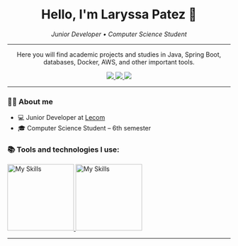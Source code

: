 <h1 align="center">Hello, I'm Laryssa Patez 👋</h1>

<p align="center">
  <em>Junior Developer • Computer Science Student</em>
</p>

---

<p align="center">
  Here you will find academic projects and studies in Java, Spring Boot, databases, Docker, AWS, and other important tools.
</p>

<p align="center">
  <a href="https://www.linkedin.com/in/laryssa-patez-242a45334">
    <img src="https://img.shields.io/badge/-LinkedIn-6633cc?style=flat-square&logo=Linkedin&logoColor=white">
  </a>
  <a href="https://medium.com/@laryssapatez.contato">
    <img src="https://img.shields.io/badge/-Medium-6633cc?style=flat-square&logo=Medium&logoColor=white">
  </a>
  <a href="mailto:laryssapatez.contato@gmail.com">
    <img src="https://img.shields.io/badge/-laryssapatez.contato@gmail.com-6633cc?style=flat-square&logo=Gmail&logoColor=white">
  </a>
</p>

---

### 👩‍💻 About me

- 💻 Junior Developer at [Lecom](https://www.lecom.com.br/)
- 🎓 Computer Science Student – 6th semester

### 📚 Tools and technologies I use:

<a href="https://skillicons.dev">
  <img src="https://skillicons.dev/icons?i=java,mysql,spring" width="150" alt="My Skills">
</a>

<a href="https://skillicons.dev">
  <img src="https://skillicons.dev/icons?i=maven,docker,postman" width="150" alt="My Skills">
</a>

---
